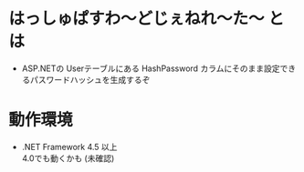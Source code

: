 # はっしゅぱすわ～どじぇねれ～た～ とは #

* ASP.NETの Userテーブルにある HashPassword カラムにそのまま設定できるパスワードハッシュを生成するぞ

# 動作環境 #

* .NET Framework 4.5 以上  
4.0でも動くかも (未確認)

